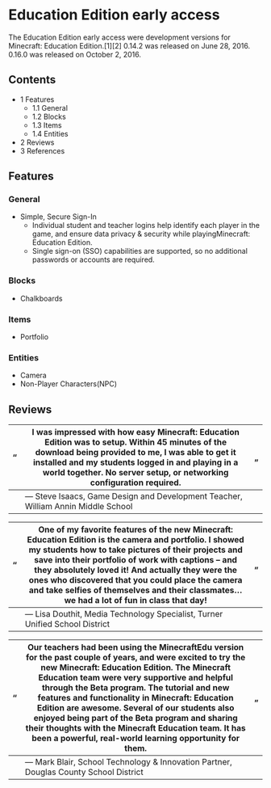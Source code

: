 # Education Edition early access
The Education Edition early access were development versions for Minecraft: Education Edition.[1][2] 0.14.2 was released on June 28, 2016. 0.16.0 was released on October 2, 2016.

## Contents
- 1 Features
	- 1.1 General
	- 1.2 Blocks
	- 1.3 Items
	- 1.4 Entities
- 2 Reviews
- 3 References

## Features
### General
- Simple, Secure Sign-In
	- Individual student and teacher logins help identify each player in the game, and ensure data privacy & security while playingMinecraft: Education Edition.
	- Single sign-on (SSO) capabilities are supported, so no additional passwords or accounts are required.

### Blocks
- Chalkboards

### Items
- Portfolio

### Entities
- Camera
- Non-Player Characters(NPC)

## Reviews
| “ | I was impressed with how easy Minecraft: Education Edition was to setup. Within 45 minutes of the download being provided to me, I was able to get it installed and my students logged in and playing in a world together. No server setup, or networking configuration required. | „ |
|---|-----------------------------------------------------------------------------------------------------------------------------------------------------------------------------------------------------------------------------------------------------------------------------------|---|
|   | — Steve Isaacs, Game Design and Development Teacher, William Annin Middle School                                                                                                                                                                                                  |   |

| “ | One of my favorite features of the new Minecraft: Education Edition is the camera and portfolio. I showed my students how to take pictures of their projects and save into their portfolio of work with captions – and they absolutely loved it! And actually they were the ones who discovered that you could place the camera and take selfies of themselves and their classmates… we had a lot of fun in class that day! | „ |
|---|-----------------------------------------------------------------------------------------------------------------------------------------------------------------------------------------------------------------------------------------------------------------------------------------------------------------------------------------------------------------------------------------------------------------------------|---|
|   | — Lisa Douthit, Media Technology Specialist, Turner Unified School District                                                                                                                                                                                                                                                                                                                                                 |   |

| “ | Our teachers had been using the MinecraftEdu version for the past couple of years, and were excited to try the new Minecraft: Education Edition. The Minecraft Education team were very supportive and helpful through the Beta program. The tutorial and new features and functionality in Minecraft: Education Edition are awesome. Several of our students also enjoyed being part of the Beta program and sharing their thoughts with the Minecraft Education team. It has been a powerful, real-world learning opportunity for them. | „ |
|---|-------------------------------------------------------------------------------------------------------------------------------------------------------------------------------------------------------------------------------------------------------------------------------------------------------------------------------------------------------------------------------------------------------------------------------------------------------------------------------------------------------------------------------------------|---|
|   | — Mark Blair, School Technology & Innovation Partner, Douglas County School District                                                                                                                                                                                                                                                                                                                                                                                                                                                      |   |

